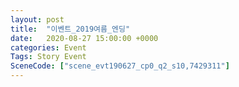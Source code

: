 ```yaml
---
layout: post
title:  "이벤트_2019여름_엔딩"
date:   2020-08-27 15:00:00 +0000
categories: Event
Tags: Story Event
SceneCode: ["scene_evt190627_cp0_q2_s10,7429311"]
---
```

